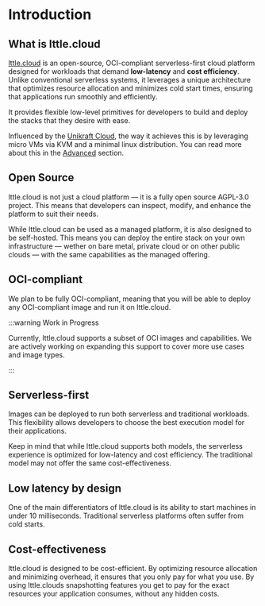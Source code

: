 # Introduction

## What is lttle.cloud

[lttle.cloud](https://lttle.cloud) is an open-source, OCI-compliant serverless-first cloud platform designed for workloads that demand **low-latency** and **cost efficiency**. Unlike conventional serverless systems, it leverages a unique architecture that optimizes resource allocation and minimizes cold start times, ensuring that applications run smoothly and efficiently.

It provides flexible low-level primitives for developers to build and deploy the stacks that they desire with ease.

Influenced by the [Unikraft Cloud](https://unikraft.cloud/), the way it achieves this is by leveraging micro VMs via KVM and a minimal linux distribution. You can read more about this in the [Advanced](./advanced/architecture.md) section.

## Open Source

lttle.cloud is not just a cloud platform &mdash; it is a fully open source AGPL-3.0 project. This means that developers can inspect, modify, and enhance the platform to suit their needs.

While lttle.cloud can be used as a managed platform, it is also designed to be self-hosted. This means you can deploy the entire stack on your own infrastructure &mdash; wether on bare metal, private cloud or on other public clouds &mdash; with the same capabilities as the managed offering.

## OCI-compliant

We plan to be fully OCI-compliant, meaning that you will be able to deploy any OCI-compliant image and run it on lttle.cloud.

:::warning Work in Progress

Currently, lttle.cloud supports a subset of OCI images and capabilities. We are actively working on expanding this support to cover more use cases and image types.

:::

## Serverless-first

Images can be deployed to run both serverless and traditional workloads. This flexibility allows developers to choose the best execution model for their applications.

Keep in mind that while lttle.cloud supports both models, the serverless experience is optimized for low-latency and cost efficiency. The traditional model may not offer the same cost-effectiveness.

## Low latency by design

One of the main differentiators of lttle.cloud is its ability to start machines in under 10 milliseconds. Traditional serverless platforms often suffer from cold starts.

## Cost-effectiveness

lttle.cloud is designed to be cost-efficient. By optimizing resource allocation and minimizing overhead, it ensures that you only pay for what you use. By using lttle.clouds snapshotting features you get to pay for the exact resources your application consumes, without any hidden costs.

